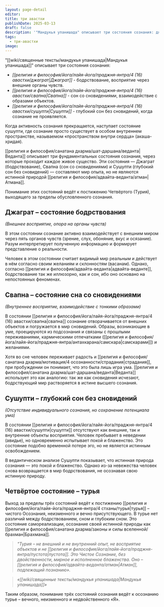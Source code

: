 ```yaml
---
layout: page-detail
editor: 
title: три авастхи
publishDate: 2025-03-13
draft: false
description: '"Мандукья упанишада" описывает три состояния сознания: джаграт - бодрствование, восприятие через внешние органы чувств,  свапна - сон со сновидениями, взаимодействие с образами объектов, сушупти - глубокий сон без сновидений, когда сознание не проявляется.'
tags:
  - три-авастхи
image:
---
```

"[[wiki/священные тексты/мандукья упанишада|Мандукья упанишада]]" описывает три состояния сознания:

- *[[религия и философия/йога/лайя-йога/праджня-янтра/4 (16) авастхи/джаграт|Джаграт]]* - бодрствование, восприятие через внешние органы чувств.
- *[[религия и философия/йога/лайя-йога/праджня-янтра/4 (16) авастхи/свапна|Свапна]]* - сон со сновидениями, взаимодействие с образами объектов.
- *[[религия и философия/йога/лайя-йога/праджня-янтра/4 (16) авастхи/сушупти|Сушупти]]* - глубокий сон без сновидений, когда сознание не проявляется.

Когда активность сознания прекращается, наступает состояние сушупти, где сознание просто существует в особом внутреннем пространстве, называемом «пространством внутри сердца» (акаша-хридая).

[[религия и философия/санатана дхарма/шат-даршана/веданта|Веданта]] описывает три фундаментальных состояния сознания, через которые проходит каждое живое существо. Эти состояния — Джаграт (бодрствование), Свапна (сон со сновидениями) и Сушупти (глубокий сон без сновидений) — составляют мир опыта, но не являются истинной природой [[религия и философия/адвайта-веданта/атман|Атмана]]. 

Понимание этих состояний ведёт к постижению Четвёртого (Турия), выходящего за пределы обусловленного сознания.

## Джаграт – состояние бодрствования
*(Внешнее восприятие, опора на органы чувств)*

В этом состоянии сознание активно взаимодействует с внешним миром через пять органов чувств (зрение, слух, обоняние, вкус и осязание). Разум интерпретирует полученную информацию и формирует представление о реальности.

Человек в этом состоянии считает видимый мир реальным и действует в нём согласно своим желаниям и склонностям (васанам). Однако, согласно [[религия и философия/адвайта-веданта|адвайта-веданте]], бодрствование так же иллюзорно, как и сон, ибо оно основано на непостоянных феноменах.
## Свапна – состояние сна со сновидениями
*(Внутреннее восприятие, взаимодействие с тонкими образами)*

В состоянии [[религия и философия/йога/лайя-йога/праджня-янтра/4 (16) авастхи/свапна|свапна]] сознание отворачивается от внешних объектов и погружается в мир сновидений. Образы, возникающие в уме, проецируются из подсознания и связаны с прошлыми переживаниями, кармическими отпечатками ([[религия и философия/йога/лайя-йога/праджня-янтра/антахкарана/самскара|самскарами]]) и желаниями.

Хотя во сне человек переживает радость и [[религия и философия/санатана дхарма/мотивация/4 осознанности/страдания|страдания]], при пробуждении он понимает, что это была лишь игра ума. [[религия и философия/санатана дхарма/шат-даршана/веданта|Веданта]] использует это как аналогию: так же как сновидения исчезают, бодрствующий мир растворяется в истине высшего сознания.
## Сушупти – глубокий сон без сновидений
*(Отсутствие индивидуального сознания, но сохранение потенциала ума)*

В состоянии [[религия и философия/йога/лайя-йога/праджня-янтра/4 (16) авастхи/сушупти|сушупти]] отсутствуют как внешние, так и внутренние объекты восприятия. Человек пребывает в неведении (авидье), но одновременно испытывает покой и блаженство. Это состояние подобно временной потере эго, но не является истинным освобождением.

В ведантическом анализе Сушупти показывает, что истинная природа сознания — это покой и блаженство. Однако из-за невежества человек снова возвращается в мир бодрствования, не осознавая свою истинную природу.

## Четвёртое состояние – турья
Выход за пределы трёх состояний ведёт к постижению [[религия и философия/йога/лайя-йога/праджня-янтра/4 стханы/турья|турья]] – чистого Осознания, неизменного и вечно присутствующего. В турье нет различий между бодрствованием, сном и глубоким сном. Это состояние самореализации, осознание своей истинной природы как [[религия и философия/санатана дхарма/законы и силы вселенной/брахман|Брахмана]].
  
>*"Турия – не внешний и не внутренний опыт, не восприятие объектов и не [[религия и философия/йога/лайя-йога/праджня-янтра/пустота|пустота]]. Это Чистое Сознание, без двойственности, мирное и исполненное блаженства. Оно – [[религия и философия/адвайта-веданта/атман|Атман]], подлежащий познанию».*

>*«[[wiki/священные тексты/мандукья упанишада|Мандукья упанишада]]»*

Таким образом, понимание трёх состояний сознания ведёт к осознанию турье – вечного, неизменного и недвойственного «Я».